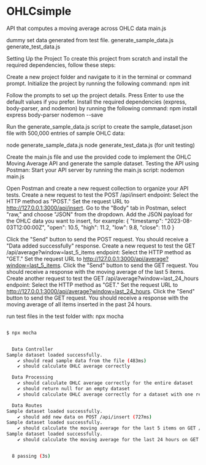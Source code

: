 # OHLCsimple
API that computes a moving average across OHLC data
main.js

dummy set data generated from test file.
generate_sample_data.js
generate_test_data.js

Setting Up the Project
To create this project from scratch and install the required dependencies, follow these steps:

Create a new project folder and navigate to it in the terminal or command prompt.
Initialize the project by running the following command:
  npm init
        
Follow the prompts to set up the project details. Press Enter to use the default values if you prefer.
Install the required dependencies (express, body-parser, and nodemon) by running the following command:
  npm install express body-parser nodemon --save

Run the generate_sample_data.js script to create the sample_dataset.json file with 500,000 entries of sample OHLC data:

node generate_sample_data.js
node generate_test_data.js (for unit testing) 

Create the main.js file and use the provided code to implement the OHLC Moving Average API and generate the sample dataset.
Testing the API using Postman:
Start your API server by running the main.js script:
  nodemon main.js
        
Open Postman and create a new request collection to organize your API tests.
Create a new request to test the POST /api/insert endpoint:
Select the HTTP method as "POST."
Set the request URL to http://127.0.0.1:3000/api/insert.
Go to the "Body" tab in Postman, select "raw," and choose "JSON" from the dropdown.
Add the JSON payload for the OHLC data you want to insert, for example:
  {
    "timestamp": "2023-08-03T12:00:00Z",
    "open": 10.5,
    "high": 11.2,
    "low": 9.8,
    "close": 11.0
  }
          
Click the "Send" button to send the POST request. You should receive a "Data added successfully" response.
Create a new request to test the GET /api/average?window=last_5_items endpoint:
Select the HTTP method as "GET."
Set the request URL to http://127.0.0.1:3000/api/average?window=last_5_items.
Click the "Send" button to send the GET request. You should receive a response with the moving average of the last 5 items.
Create another request to test the GET /api/average?window=last_24_hours endpoint:
Select the HTTP method as "GET."
Set the request URL to http://127.0.0.1:3000/api/average?window=last_24_hours.
Click the "Send" button to send the GET request. You should receive a response with the moving average of all items inserted in the past 24 hours.

run test files in the test folder with:
npx mocha

```bash

$ npx mocha


  Data Controller
Sample dataset loaded successfully.
    ✔ should read sample data from the file (483ms)
    ✔ should calculate OHLC average correctly

  Data Processing
    ✔ should calculate OHLC average correctly for the entire dataset
    ✔ should return null for an empty dataset
    ✔ should calculate OHLC average correctly for a dataset with one record

  Data Routes
Sample dataset loaded successfully.
    ✔ should add new data on POST /api/insert (727ms)
Sample dataset loaded successfully.
    ✔ should calculate the moving average for the last 5 items on GET /api/average?window=last_5_items (515ms)
Sample dataset loaded successfully.
    ✔ should calculate the moving average for the last 24 hours on GET /api/average?window=last_24_hours (1013ms)


  8 passing (3s)
  
  ```